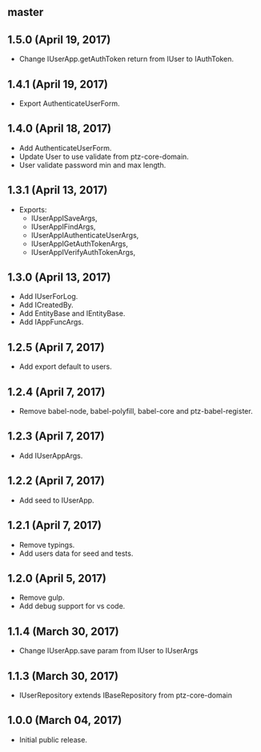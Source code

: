 ## master


## 1.5.0 (April 19, 2017)

* Change IUserApp.getAuthToken return from IUser to IAuthToken.

## 1.4.1 (April 19, 2017)

* Export AuthenticateUserForm.

## 1.4.0 (April 18, 2017)

* Add AuthenticateUserForm.
* Update User to use validate from ptz-core-domain.
* User validate password min and max length.

## 1.3.1 (April 13, 2017)

* Exports:
    - IUserAppISaveArgs,
    - IUserAppIFindArgs,
    - IUserAppIAuthenticateUserArgs,
    - IUserAppIGetAuthTokenArgs,
    - IUserAppIVerifyAuthTokenArgs,

## 1.3.0 (April 13, 2017)

* Add IUserForLog.
* Add ICreatedBy.
* Add EntityBase and IEntityBase.
* Add IAppFuncArgs.

## 1.2.5 (April 7, 2017)

* Add export default to users.

## 1.2.4 (April 7, 2017)

* Remove babel-node, babel-polyfill, babel-core and ptz-babel-register.

## 1.2.3 (April 7, 2017)

* Add IUserAppArgs.

## 1.2.2 (April 7, 2017)

* Add seed to IUserApp.

## 1.2.1 (April 7, 2017)

* Remove typings.
* Add users data for seed and tests.

## 1.2.0 (April 5, 2017)

* Remove gulp.
* Add debug support for vs code.

## 1.1.4 (March 30, 2017)

* Change IUserApp.save param from IUser to IUserArgs

## 1.1.3 (March 30, 2017)

* IUserRepository extends IBaseRepository from ptz-core-domain

## 1.0.0 (March 04, 2017)

* Initial public release.
